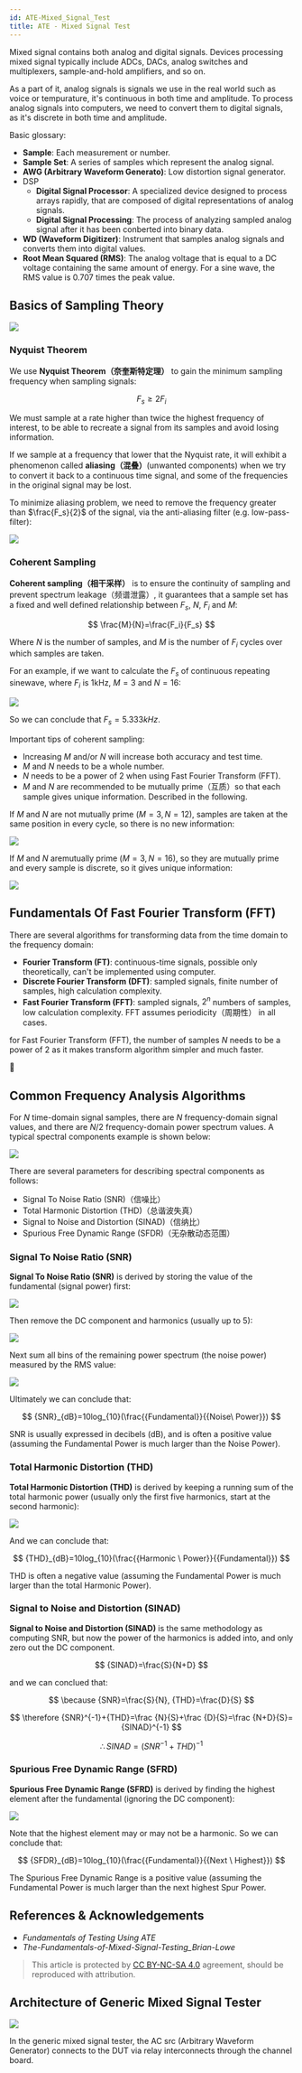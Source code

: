```yaml
---
id: ATE-Mixed_Signal_Test
title: ATE - Mixed Signal Test
---
```


Mixed signal contains both analog and digital signals. Devices processing mixed signal typically include ADCs, DACs, analog switches and multiplexers, sample-and-hold amplifiers, and so on.

As a part of it, analog signals is signals we use in the real world such as voice or tempurature, it's continuous in both time and amplitude. To process analog signals into computers, we need to convert them to digital signals, as it's discrete in both time and amplitude.

Basic glossary:

- **Sample**: Each measurement or number.
- **Sample Set**: A series of samples which represent the analog signal.
- **AWG (Arbitrary Waveform Generato)**: Low distortion signal generator.
- DSP
  - **Digital Signal Processor**: A specialized device designed to process arrays rapidly, that are composed of digital representations of analog signals.
  - **Digital Signal Processing**: The process of analyzing sampled analog signal after it has been conberted into binary data.
- **WD (Waveform Digitizer)**: Instrument that samples analog signals and converts them into digital values.
- **Root Mean Squared (RMS)**: The analog voltage that is equal to a DC voltage containing the same amount of energy. For a sine wave, the RMS value is 0.707 times the peak value.

## Basics of Sampling Theory

![](https://cos.wiki-power.com/img/20220929094314.png)

### Nyquist Theorem

We use **Nyquist Theorem（奈奎斯特定理）** to gain the minimum sampling frequency when sampling signals:

$$
F_s≥2F_i
$$

We must sample at a rate higher than twice the highest frequency of interest, to be able to recreate a signal from its samples and avoid losing information.

If we sample at a frequency that lower that the Nyquist rate, it will exhibit a phenomenon called **aliasing（混叠）**(unwanted components) when we try to convert it back to a continuous time signal, and some of the frequencies in the original signal may be lost.

To minimize aliasing problem, we need to remove the frequency greater than $\frac{F_s}{2}$ of the signal, via the anti-aliasing filter (e.g. low-pass-filter):

![](https://cos.wiki-power.com/img/20220930154335.png)

### Coherent Sampling

**Coherent sampling（相干采样）** is to ensure the continuity of sampling and prevent spectrum leakage（频谱泄露）, it guarantees that a sample set has a fixed and well defined relationship between $F_s$, $N$, $F_i$ and $M$:

$$
\frac{M}{N}=\frac{F_i}{F_s}
$$

Where $N$ is the number of samples, and $M$ is the number of $F_i$ cycles over which samples are taken.

For an example, if we want to calculate the $F_s$ of continuous repeating sinewave, where $F_i$ is 1kHz, $M=3$ and $N=16$:

![](https://cos.wiki-power.com/img/20220930164712.png)

So we can conclude that $F_s=5.333kHz$.

Important tips of coherent sampling:

- Increasing $M$ and/or $N$ will increase both accuracy and test time.
- $M$ and $N$ needs to be a whole number.
- $N$ needs to be a power of 2 when using Fast Fourier Transform (FFT).
- $M$ and $N$ are recommended to be mutually prime（互质）so that each sample gives unique information. Described in the following.

If $M$ and $N$ are not mutually prime ($M=3,N=12$), samples are taken at the same position in every cycle, so there is no new information:

![](https://cos.wiki-power.com/img/20220930170300.png)

If $M$ and $N$ aremutually prime ($M=3,N=16$), so they are mutually prime and every sample is discrete, so it gives unique information:

![](https://cos.wiki-power.com/img/20220930170343.png)

## Fundamentals Of Fast Fourier Transform (FFT)

There are several algorithms for transforming data from the time domain to the frequency domain:

- **Fourier Transform (FT)**: continuous-time signals, possible only theoretically, can't be implemented using computer.
- **Discrete Fourier Transform (DFT)**: sampled signals, finite number of samples, high calculation complexity.
- **Fast Fourier Transform (FFT)**: sampled signals, $2^n$ numbers of samples, low calculation complexity. FFT assumes periodicity（周期性） in all cases.

for Fast Fourier Transform (FFT), the number of samples $N$ needs to be a power of 2 as it makes transform algorithm simpler and much faster.

🚧

## Common Frequency Analysis Algorithms

For $N$ time-domain signal samples, there are $N$ frequency-domain signal values, and there are $N/2$ frequency-domain power spectrum values. A typical spectral components example is shown below:

![](https://cos.wiki-power.com/img/20221002145846.png)

There are several parameters for describing spectral components as follows:

- Signal To Noise Ratio (SNR)（信噪比）
- Total Harmonic Distortion (THD)（总谐波失真）
- Signal to Noise and Distortion (SINAD)（信纳比）
- Spurious Free Dynamic Range (SFDR)（无杂散动态范围）

### Signal To Noise Ratio (SNR)

**Signal To Noise Ratio (SNR)** is derived by storing the value of the fundamental (signal power) first:

![](https://cos.wiki-power.com/img/20221002151235.png)

Then remove the DC component and harmonics (usually up to 5):

![](https://cos.wiki-power.com/img/20221002151402.png)

Next sum all bins of the remaining power spectrum (the noise power) measured by the RMS value:

![](https://cos.wiki-power.com/img/20221002151646.png)

Ultimately we can conclude that:

$$
{SNR}_{dB}=10log_{10}(\frac{{Fundamental}}{{Noise\ Power}})
$$

SNR is usually expressed in decibels (dB), and is often a positive value (assuming the Fundamental Power is much larger than the Noise Power).

### Total Harmonic Distortion (THD)

**Total Harmonic Distortion (THD)** is derived by keeping a running sum of the total harmonic power (usually only the first five harmonics, start at the second harmonic):

![](https://cos.wiki-power.com/img/20221002155148.png)

And we can conclude that:

$$
{THD}_{dB}=10log_{10}(\frac{{Harmonic \ Power}}{{Fundamental}})
$$

THD is often a negative value (assuming the Fundamental Power is much larger than the total Harmonic Power).

### Signal to Noise and Distortion (SINAD)

**Signal to Noise and Distortion (SINAD)** is the same methodology as computing SNR, but now the power of the harmonics is added into, and only zero out the DC component.

$$
{SINAD}=\frac{S}{N+D}
$$

and we can conclued that:

$$
\because {SNR}=\frac{S}{N}, {THD}=\frac{D}{S}
$$

$$
\therefore {SNR}^{-1}+{THD}=\frac {N}{S}+\frac {D}{S}=\frac {N+D}{S}={SINAD}^{-1}
$$

$$
\therefore {SINAD}=({SNR}^{-1}+{THD})^{-1}
$$

### Spurious Free Dynamic Range (SFRD)

**Spurious Free Dynamic Range (SFRD)** is derived by finding the highest element after the fundamental (ignoring the DC component):

![](https://cos.wiki-power.com/img/20221002161334.png)

Note that the highest element may or may not be a harmonic. So we can conclude that:

$$
{SFDR}_{dB}=10log_{10}(\frac{{Fundamental}}{{Next \ Highest}})
$$

The Spurious Free Dynamic Range is a positive value (assuming the Fundamental Power is much larger than the next highest Spur Power.

## References & Acknowledgements

- *Fundamentals of Testing Using ATE*
- *The-Fundamentals-of-Mixed-Signal-Testing_Brian-Lowe*

> This article is protected by [CC BY-NC-SA 4.0](https://creativecommons.org/licenses/by/4.0/deed.en) agreement, should be reproduced with attribution.

## Architecture of Generic Mixed Signal Tester

![](https://cos.wiki-power.com/img/20221006174550.png)

In the generic mixed signal tester, the AC src (Arbitrary Waveform
Generator) connects to the DUT via relay interconnects through the channel board.
